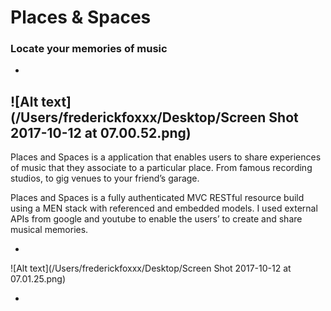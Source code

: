 # Places & Spaces

### Locate your memories of music
-
![Alt text](/Users/frederickfoxxx/Desktop/Screen Shot 2017-10-12 at 07.00.52.png)
-
Places and Spaces is a application that enables users to share experiences of music that they associate to a particular place. From famous recording studios, to gig venues to your friend’s garage. 


Places and Spaces is a fully authenticated MVC RESTful resource build using a MEN stack with referenced and embedded models. I used external APIs from google and youtube to enable the users’ to create and share musical memories. 

-
![Alt text](/Users/frederickfoxxx/Desktop/Screen Shot 2017-10-12 at 07.01.25.png)

-



